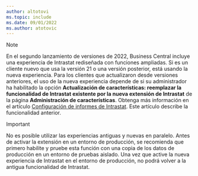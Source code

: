 ```yaml
---
author: altotovi
ms.topic: include
ms.date: 09/01/2022
ms.author: atotovic
---
```

> [!NOTE]
> En el segundo lanzamiento de versiones de 2022, Business Central incluye una experiencia de Intrastat rediseñada con funciones ampliadas. Si es un cliente nuevo que usa la versión 21 o una versión posterior, está usando la nueva experiencia. Para los clientes que actualizaron desde versiones anteriores, el uso de la nueva experiencia depende de si su administrador ha habilitado la opción **Actualización de características: reemplazar la funcionalidad de Intrastat existente por la nueva extensión de Intrastat** de la página **Administración de características**. Obtenga más información en el artículo [Configuración de informes de Intrastat](../finance-how-setup-report-intrastat.md). Este artículo describe la funcionalidad anterior.

> [!IMPORTANT]
> No es posible utilizar las experiencias antiguas y nuevas en paralelo. Antes de activar la extensión en un entorno de producción, se recomienda que primero habilite y pruebe esta función con una copia de los datos de producción en un entorno de pruebas aislado. Una vez que active la nueva experiencia de Intrastat en el entorno de producción, no podrá volver a la antigua funcionalidad de Intrastat.